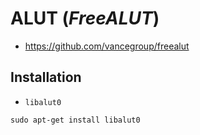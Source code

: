 # ALUT (*FreeALUT*)

+   <https://github.com/vancegroup/freealut>



## Installation

+   `libalut0`

<!---->

    sudo apt-get install libalut0
